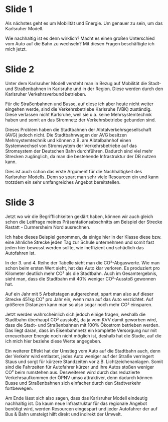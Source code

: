 # Slide 1
Als nächstes geht es um Mobilität und Energie.
Um genauer zu sein, um das Karlsruher Modell.

Wie nachhaltig ist es denn wirklich?
Macht es einen großen Unterschied vom Auto auf die Bahn zu wechseln?
Mit diesen Fragen beschäftigte ich mich jetzt.

# Slide 2
Unter dem Karlsruher Modell versteht man in Bezug auf Mobilität
die Stadt- und Straßenbahnen in Karlsruhe und in der Region.
Diese werden durch den Karlsruher Verkehrsverbund betrieben.

Für die Straßenbahnen und Busse, auf diese ich aber heute nicht weiter
eingehen werde, sind die Verkehrsbetriebe Karlsruhe (VBK) zuständig.
Diese verlassen nicht Karlsruhe, weil sie u.a. keine Mehrsystemtechnik haben
und somit an das Stromnetz der Verkehrsbetriebe gebunden sind.

Dieses Problem haben die Stadtbahnen der Albtalverkehrsgesellschaft (AVG) jedoch nicht.
Die Stadtbahnwagen der AVG besitzen Mehrsystemtechnik und
können z.B. am Albtalbahnhof einen Systemwechsel von Stromsystem der Verkehrsbetriebe
auf das Stromsystem der Deutschen Bahn durchführen.
Dadurch sind viel mehr Strecken zugänglich,
da man die bestehende Infrastruktur der DB nutzen kann.

Dies ist auch schon das erste Argument für die Nachhaltigkeit des Karlsruher Modells.
Denn so spart man sehr viele Resourcen ein und
kann trotzdem ein sehr umfangreiches Angebot bereitstellen.

# Slide 3
Jetzt wo wir die Begrifflichkeiten geklärt haben,
können wir auch gleich schon die Leitfrage meines Präsentationsabschnitts
am Beispiel der Strecke Rastatt - Durmersheim Nord ausrechnen.

Ich habe dieses Beispiel genommen, da einige hier in der Klasse diese bzw. eine ähnliche
Strecke jeden Tag zur Schule unternehmen und somit fast jeden hier bewusst werden sollte,
wie ineffizient und schädlich das Autofahren ist.

In der 3. und 4. Reihe der Tabelle sieht man die CO²-Abgaswerte.
Wie man schon beim ersten Wert sieht, hat das Auto klar verloren. Es produziert pro Kilometer
deutlich mehr CO² als die Stadtbahn. Auch im Gesamtergebnis, sieht man, dass die Stadtbahn
mit 40\% weniger CO²-Ausstoß gewonnen hat.

Auf ein Jahr mit 5 Arbeitstagen aufgerechnet, spart man also auf dieser Strecke
451kg CO² pro Jahr ein, wenn man auf das Auto verzichtet.
Auf größeren Distanzen kann man so also sogar noch mehr CO² einsparen.

Jetzt werden wahrscheinlich sich jedoch einige fragen, weshalb die Stadtbahn überhaupt CO² ausstoßt,
da ja vom KVV damit geworben wird,
dass die Stadt- und Straßenbahnen mit 100\% Ökostrom betrieben werden.
Das liegt daran, dass im Eisenbahnnetz ein komplette Versorgung nur mit erneuerbarer Energie noch nicht möglich ist,
deshalb hat die Studie, auf die ich mich hier beziehe diese Werte angegeben.

Ein weiterer Effekt hat der Umstieg vom Auto auf die Stadtbahn auch,
denn der Verkehr wird entlastet, jedes Auto weniger auf der Straße verringert Staus
und sorgt für kürzere Standzeiten vor z.B. Lichtzeichenanlagen.
Somit sind die Fahrzeiten für Autofahrer kürzer und ihre Autos stoßen weniger CO² beim rumstehen aus.
Desweiteren wird durch das reduzierte Verkehrsaufkommen der ÖPNV umso attraktiver,
denn dadurch können Busse und Straßenbahnen sich einfacher durch den Stadtverkehr fortbewegen.

Am Ende lässt sich also sagen, dass das Karlsruher Modell eindeutig nachhaltig ist.
Da kaum neue Infrastruktur für das regionale Angebot benötigt wird, werden Resourcen eingespart
und jeder Autofahrer der auf Bus & Bahn umsteigt hilft direkt und indirekt der Umwelt.
